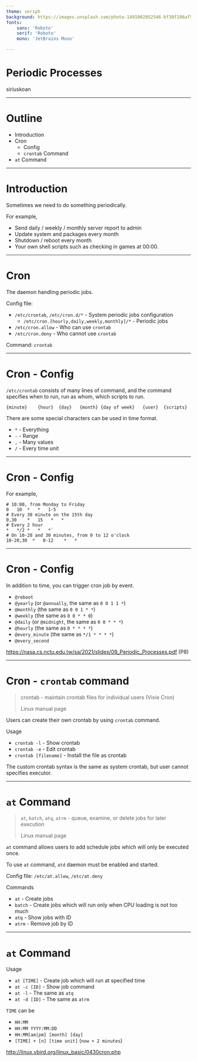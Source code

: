 ```yaml
---
theme: seriph
background: https://images.unsplash.com/photo-1491002052546-bf38f186af56?ixlib=rb-1.2.1&ixid=MnwxMjA3fDB8MHxwaG90by1wYWdlfHx8fGVufDB8fHx8&auto=format&fit=crop&w=1208&q=80
fonts:
    sans: 'Roboto'
    serif: 'Roboto'
    mono: 'JetBrains Mono'

---
```


# Periodic Processes

siriuskoan

---

# Outline
- Introduction
- Cron
  - Config
  - `crontab` Command
- `at` Command

---

# Introduction

Sometimes we need to do something periodically.

For example,
- Send daily / weekly / monthly server report to admin
- Update system and packages every month
- Shutdown / reboot every month
- Your own shell scripts such as checking in games at 00:00.

---

# Cron

The daemon handling periodic jobs.

Config file:
- `/etc/crontab`, `/etc/cron.d/*` - System periodic jobs configuration
  - `/etc/cron.[hourly,daily,weekly,monthly]/*` - Periodic jobs
- `/etc/cron.allow` - Who can use `crontab`
- `/etc/cron.deny` - Who cannot use `crontab`

Command: `crontab`

<!--

cron.allow has higher priority than cron.deny

-->

---

# Cron - Config

`/etc/crontab` consists of many lines of command, and the command specifies when to run, run as whom, which scripts to run.

```systemd
{minute}    {hour}  {day}   {month} {day of week}   {user}  {scripts}
```

There are some special characters can be used in time format.
- `*` - Everything
- `-` - Range
- `,` - Many values
- `/` - Every time unit

<!--

`/` just like Python for loop `step` argument

-->

---

# Cron - Config

For example,

```systemd
# 10:00, from Monday to Friday
0   10  *   *   1-5
# Every 30 minute on the 15th day
0,30    *   15   *   *
# Every 2 hour
*   */2 *   *   *`
# On 10-20 and 30 minutes, from 0 to 12 o'clock
10-20,30  *   0-12    *   *
```

---

# Cron - Config

In addition to time, you can trigger cron job by event.
- `@reboot`
- `@yearly` (or `@annually`, the same as `0 0 1 1 *`)
- `@monthly` (the same as `0 0 1 * *`)
- `@weekly` (the same as `0 0 * * 0`)
- `@daily` (or `@midnight`, the same as `0 0 * * *`)
- `@hourly` (the same as `0 * * * *`)
- `@every_minute` (the same as `*/1 * * * *`)
- `@every_second`

https://nasa.cs.nctu.edu.tw/sa/2021/slides/09_Periodic_Processes.pdf (P8)

---

# Cron - `crontab` command

> crontab - maintain crontab files for individual users (Vixie Cron)
>
> Linux manual page

Users can create their own crontab by using `crontab` command.

Usage
- `crontab -l` - Show crontab
- `crontab -e` - Edit crontab
- `crontab [filename]` - Install the file as crontab

The custom crontab syntax is the same as system crontab, but user cannot specifies executor.

---

# `at` Command

> `at`, `batch`, `atq`, `atrm` - queue, examine, or delete jobs for later execution
>
> Linux manual page

`at` command allows users to add schedule jobs which will only be executed once.

To use `at` command, `atd` daemon must be enabled and started.

Config file: `/etc/at.allow`, `/etc/at.deny`

Commands
- `at` - Create jobs
- `batch` - Create jobs which will run only when CPU loading is not too much
- `atq` - Show jobs with ID
- `atrm` - Remove job by ID

<!--

Allow and deny file are the same as crontab

-->

---

# `at` Command

Usage
- `at [TIME]` - Create job which will run at specified time
- `at -c [ID]` - Show job command
- `at -l` - The same as `atq`
- `at -d [ID]` - The same as `atrm`

`TIME` can be
- `HH:MM`
- `HH:MM YYYY:MM:DD`
- `HH:MM[am|pm] [month] [day]`
- `[TIME] + [n] [time unit]` (`now + 2 minutes`)

http://linux.vbird.org/linux_basic/0430cron.php
